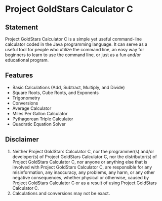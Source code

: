 # Project GoldStars Calculator C

## Statement
Project GoldStars Calculator C is a simple yet useful command-line calculator coded in the Java programming language.
It can serve as a useful tool for people who utilize the command line, an easy way for beginners to learn to use the
command line, or just as a fun and/or educational program.

## Features
* Basic Calculations (Add, Subtract, Multiply, and Divide)
* Square Roots, Cube Roots, and Exponents
* Trigonometry
* Conversions
* Average Calculator
* Miles Per Gallon Calculator
* Pythagorean Triple Calculator
* Quadratic Equation Solver

## Disclaimer
1. Neither Project GoldStars Calculator C, nor the programmer(s) and/or developer(s) of Project GoldStars Calculator C,
nor the distributor(s) of Project GoldStars Calculator C,
nor anyone or anything else that is involved with Project GoldStars Calculator C,
are responsible for any misinformation, any inaccuracy, any problems, any harm, or any other negative consequences,
whether physical or otherwise, caused by Project GoldStars Calculator C
or as a result of using Project GoldStars Calculator C.
2. Calculations and conversions may not be exact.